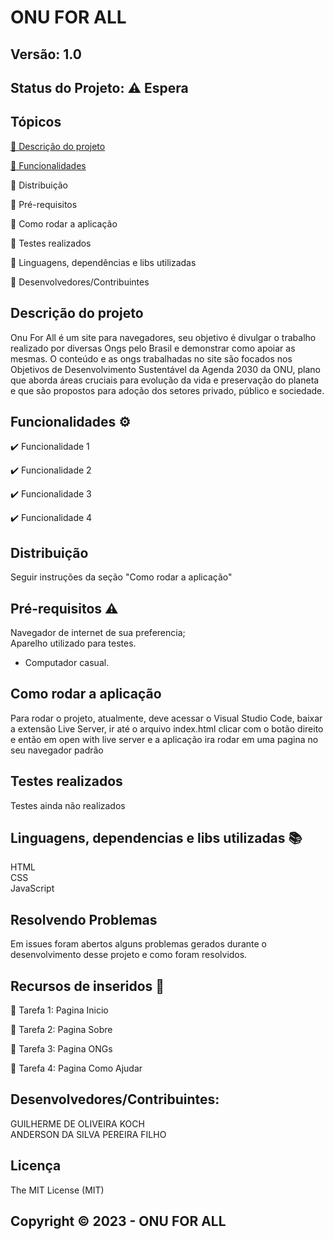 # ONU FOR ALL
## Versão: 1.0 
## Status do Projeto: ⚠️ Espera 

<div class="topicos" id="top">

## Tópicos
<a href=desc>🔹 Descrição do projeto</a> 

<a href="">🔹 Funcionalidades</a> 

🔹 Distribuição

🔹 Pré-requisitos

🔹 Como rodar a aplicação

🔹 Testes realizados

🔹 Linguagens, dependências e libs utilizadas

🔹 Desenvolvedores/Contribuintes
</div>

<div id="desc"> 

## Descrição do projeto
Onu For All é um site para navegadores, seu objetivo é divulgar o trabalho realizado por diversas Ongs pelo Brasil e demonstrar como apoiar as mesmas. O conteúdo e as ongs trabalhadas no site são focados nos Objetivos de Desenvolvimento Sustentável da Agenda 2030 da ONU, plano que aborda áreas cruciais para evolução da vida e preservação do planeta e que são propostos para adoção dos setores privado, público e sociedade.
</div>

## Funcionalidades ⚙️
✔️ Funcionalidade 1

✔️ Funcionalidade 2

✔️ Funcionalidade 3

✔️ Funcionalidade 4

## Distribuição
Seguir instruções da seção "Como rodar a aplicação" 

## Pré-requisitos ⚠️    
Navegador de internet de sua preferencia;  
Aparelho utilizado para testes.
- Computador casual.

## Como rodar a aplicação 
Para rodar o projeto, atualmente, deve acessar o Visual Studio Code, baixar a extensão Live Server, ir até o arquivo index.html clicar com o botão direito e então em open with live server e a aplicação ira rodar em uma pagina no seu navegador padrão

## Testes realizados
Testes ainda não realizados

## Linguagens, dependencias e libs utilizadas 📚
HTML<br>
CSS<br>
JavaScript<br>

## Resolvendo Problemas 
Em issues foram abertos alguns problemas gerados durante o desenvolvimento desse projeto e como foram resolvidos.

## Recursos de inseridos 🧰

📝 Tarefa 1: Pagina Inicio

📝 Tarefa 2: Pagina Sobre

📝 Tarefa 3: Pagina ONGs

📝 Tarefa 4: Pagina Como Ajudar

## Desenvolvedores/Contribuintes:
GUILHERME DE OLIVEIRA KOCH<br>
ANDERSON DA SILVA PEREIRA FILHO

## Licença
The MIT License (MIT)

## Copyright ©️ 2023 - ONU FOR ALL
